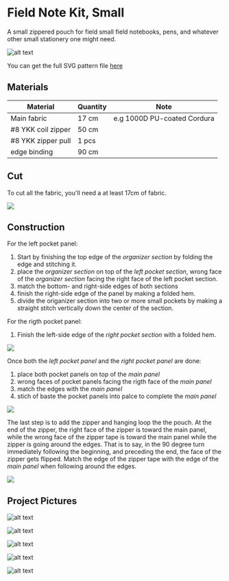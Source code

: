# Field Note Kit, Small

A small zippered pouch for field small field notebooks, pens, and whatever other small stationery one might need. 

![alt text](DSC01861.JPG)

You can get the full SVG pattern file [here](field-note-kit,-small,-zipper.svg)

## Materials

| Material              | Quantity  | Note              |
|-----------------------|-----------|-------------------|
| Main fabric           | 17 cm     | e.g 1000D PU-coated Cordura |
| #8 YKK coil zipper    | 50 cm     |
| #8 YKK zipper pull    | 1 pcs     |
| edge binding          | 90 cm




## Cut

To cut all the fabric, you'll need a at least 17cm of fabric.

![](step-1-cut.png)

## Construction

For the left pocket panel:

1. Start by finishing the top edge of the *organizer section* by folding the edge and stitching it. 
2. place the *organizer section* on top of the *left pocket section*, wrong face of the *organizer section* facing the right face of the left pocket section.
3. match the bottom- and right-side edges of both sections
3. finish the right-side edge of the panel by making a folded hem.
4. divide the origanizer section into two or more small pockets by making a straight stitch vertically down the center of the section.

For the rigth pocket panel:

1. Finish the left-side edge of the *right pocket section* with a folded hem.

![](step-2-pockets.png)

Once both the *left pocket panel* and the *right pocket panel* are done:

1. place both pocket panels on top of the *main panel*
1. wrong faces of pocket panels facing the rigth face of the *main panel*
1. match the edges with the *main panel*
1. stich of baste the pocket panels into palce to complete the *main panel*


![](step-3-main-panel.png)

The last step is to add the zipper and hanging loop the the pouch.
At the end of the zipper, the right face of the zipper is toward the main panel, while the wrong face of the zipper tape is toward the main panel while the zipper is going around the edges.
That is to say, in the 90 degree turn immediately following the beginning, and preceding the end, the face of the zipper gets flipped.
Match the edge of the zipper tape with the edge of the *main panel* when following around the edges.


![](step-4-final.png)


## Project Pictures

![alt text](DSC01857.JPG)


![alt text](DSC01859.JPG)


![alt text](DSC01860.JPG)


![alt text](DSC01861.JPG)


![alt text](DSC01862.JPG)